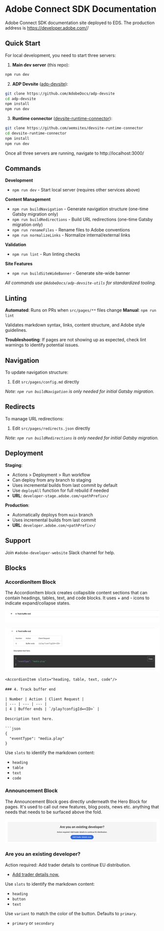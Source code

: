 # Adobe Connect SDK Documentation

Adobe Connect SDK documentation site deployed to EDS.
The production address is https://developer.adobe.com/<pathPrefix>/

## Quick Start

For local development, you need to start three servers:

1. **Main dev server** (this repo):
```bash
npm run dev
```

2. **ADP Devsite** ([adp-devsite](https://github.com/AdobeDocs/adp-devsite)):
```bash
git clone https://github.com/AdobeDocs/adp-devsite
cd adp-devsite
npm install
npm run dev
```

3. **Runtime connector** ([devsite-runtime-connector](https://github.com/aemsites/devsite-runtime-connector)):
```bash
git clone https://github.com/aemsites/devsite-runtime-connector
cd devsite-runtime-connector
npm install
npm run dev
```

Once all three servers are running, navigate to http://localhost:3000/<pathPrefix>

## Commands

**Development**
- `npm run dev` - Start local server (requires other services above)

**Content Management**
- `npm run buildNavigation` - Generate navigation structure (one-time Gatsby migration only)
- `npm run buildRedirections` - Build URL redirections (one-time Gatsby migration only)
- `npm run renameFiles` - Rename files to Adobe conventions
- `npm run normalizeLinks` - Normalize internal/external links

**Validation**
- `npm run lint` - Run linting checks

**Site Features**
- `npm run buildSiteWideBanner` - Generate site-wide banner

*All commands use `@AdobeDocs/adp-devsite-utils` for standardized tooling.*

## Linting

**Automated**: Runs on PRs when `src/pages/**` files change
**Manual**: `npm run lint`

Validates markdown syntax, links, content structure, and Adobe style guidelines.

**Troubleshooting**: If pages are not showing up as expected, check lint warnings to identify potential issues.

## Navigation

To update navigation structure:
1. Edit `src/pages/config.md` directly

*Note: `npm run buildNavigation` is only needed for initial Gatsby migration.*

## Redirects

To manage URL redirections:
1. Edit `src/pages/redirects.json` directly

*Note: `npm run buildRedirections` is only needed for initial Gatsby migration.*

## Deployment

**Staging**:
- Actions > Deployment > Run workflow
- Can deploy from any branch to staging
- Uses incremental builds from last commit by default
- Use `deployAll` function for full rebuild if needed
- **URL**: `developer-stage.adobe.com/<pathPrefix>/`

**Production**:
- Automatically deploys from `main` branch
- Uses incremental builds from last commit
- **URL**: `developer.adobe.com/<pathPrefix>/`

## Support

Join `#adobe-developer-website` Slack channel for help.

## Blocks

### AccordionItem Block

The AccordionItem block creates collapsible content sections that can contain headings, tables, text, and code blocks. It uses + and - icons to indicate expand/collapse states.

![accordion_block_closed](/docs/images/accordionitem-closedstate.png)

![accordion_block_open](/docs/images/accordionitem-openstate.png)

```
<AccordionItem slots="heading, table, text, code"/>

### 4. Track buffer end

| Number | Action | Client Request |
| --- | --- | --- |
| 4 | Buffer ends | `/play?configId=<ID>` |

Description text here.

```json
{
  "eventType": "media.play"
}
```

Use `slots` to identify the markdown content:
- `heading`
- `table`
- `text`
- `code`

### Announcement Block

The Announcement Block goes directly underneath the Hero Block for pages.
It's used to call out new features, blog posts, news etc. anything that needs that needs to be surfaced above the fold.

![announcement block](/docs/images/announcement-block.png)

<Announcement slots="heading, text, button" variant="primary" backgroundColor="background-color-gray" />

### Are you an existing developer?

Action required: Add trader details to continue EU distribution.

- [Add trader details now.](https://new.express.adobe.com/add-ons?mode=submission)

Use `slots` to identify the markdown content:

- `heading`
- `button`
- `text`

Use `variant` to match the color of the button. Defaults to `primary`.

- `primary` or `secondary`
